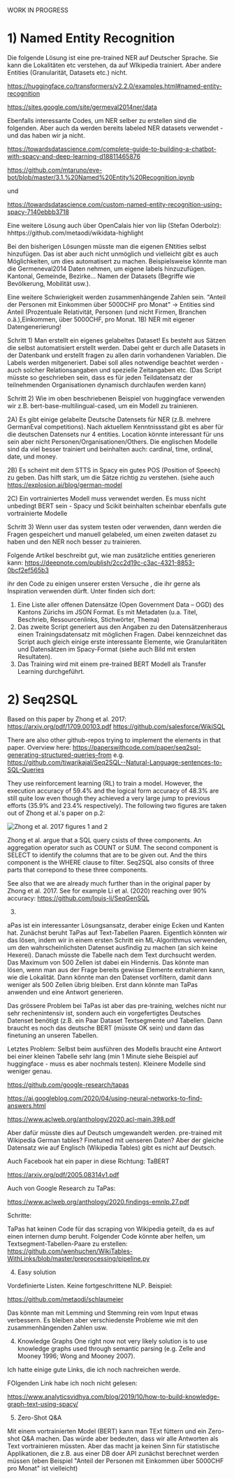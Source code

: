 WORK IN PROGRESS

# 1) Named Entity Recognition

Die folgende Lösung ist eine pre-trained NER auf Deutscher Sprache. Sie kann die Lokalitäten etc verstehen, da auf WIkipedia trainiert. Aber andere Entities (Granularität, Datasets etc.) nicht.

https://huggingface.co/transformers/v2.2.0/examples.html#named-entity-recognition

https://sites.google.com/site/germeval2014ner/data


Ebenfalls interessante Codes, um NER selber zu erstellen sind die folgenden. Aber auch da werden bereits labeled NER datasets verwendet - und das haben wir ja nicht.


https://towardsdatascience.com/complete-guide-to-building-a-chatbot-with-spacy-and-deep-learning-d18811465876

https://github.com/mtaruno/eve-bot/blob/master/3.1.%20Named%20Entity%20Recognition.ipynb

und

https://towardsdatascience.com/custom-named-entity-recognition-using-spacy-7140ebbb3718


Eine weitere Lösung auch über OpenCalais hier von liip (Stefan Oderbolz): hhttps://github.com/metaodi/wikidata-highlight

Bei den bisherigen Lösungen müsste man die eigenen ENtities selbst hinzufügen. Das ist aber auch nicht unmöglich und vielleicht gibt es auch Möglichkeiten, um dies automatisert zu machen. Beispielsweise könnte man die Germeneval2014 Daten nehmen, um eigene labels hinzuzufügen. Kantonal, Gemeinde, Bezirke... Namen der Datasets (Begriffe wie Bevölkerung, Mobilität usw.).


Eine weitere Schwierigkeit werden zusammenhängende Zahlen sein. "Anteil der Personen mit Einkommen über 5000CHF pro Monat" → Entities sind Anteil (Prozentuale Relativität, Personen (und nicht Firmen, Branchen o.ä.),Einkommen, über 5000CHF, pro Monat. 
1B) NER mit eigener Datengenerierung!

Schritt 1) Man erstellt ein eigenes gelabeltes Dataset! Es besteht aus Sätzen die selbst automatisiert erstellt werden. Dabei geht er durch alle Datasets in der Datenbank und erstellt fragen zu allen darin vorhandenen Variablen. Die Labels werden mitgeneriert. Dabei soll alles notwendige beachtet werden - auch solcher Relationsangaben und spezielle Zeitangaben etc. (Das Script müsste so geschrieben sein, dass es für jeden Teildatensatz der teilnehmenden Organisationen dynamisch durchlaufen werden kann)

Schritt 2) Wie im oben beschriebenen Beispiel von huggingface verwenden wir z.B. bert-base-multilingual-cased, um ein Modell zu trainieren.

2A) Es gibt einige gelabelte Deutsche Datensets für NER (z.B. mehrere GermanEval competitions). Nach aktuellem Kenntnissstand gibt es aber für die deutschen Datensets nur 4 entities. Location könnte interessant für uns sein aber nicht Personen/Organisationen/Others. Die englischen Modelle sind da viel besser trainiert und beinhalten auch: cardinal, time, ordinal, date, und money.

2B) Es scheint mit dem STTS in Spacy ein gutes POS (Position of Speech) zu geben. Das hilft stark, um die Sätze richtig zu verstehen. (siehe auch https://explosion.ai/blog/german-model

2C) Ein vortrainiertes Modell muss verwendet werden. Es muss nicht unbedingt BERT sein - Spacy und Scikit beinhalten scheinbar ebenfalls gute vortrainierte Modelle

Schritt 3) Wenn user das system testen oder verwenden, dann werden die Fragen gespeichert und manuell gelabeled, um einen zweiten dataset zu haben und den NER noch besser zu trainieren.


Folgende Artikel beschreibt gut, wie man zusätzliche entities generieren kann: https://deepnote.com/publish/2cc2d19c-c3ac-4321-8853-0bcf2ef565b3


 ihr den Code zu einigen unserer ersten Versuche , die ihr gerne als Inspiration verwenden dürft. Unter finden sich dort:
1)	Eine Liste aller offenen Datensätze (Open Government Data – OGD) des Kantons Zürichs im JSON Format. Es mit Metadaten (u.a. Titel, Beschrieb, Ressourcenlinks, Stichwörter, Thema)
2)	Das zweite Script generiert aus den Angaben zu den Datensätzenheraus einen Trainingsdatensatz mit möglichen Fragen. Dabei kennzeichnet das Script auch gleich einige erste interessante Elemente, wie Granularitäten und Datensätzen im Spacy-Format (siehe auch Bild mit ersten Resultaten).
3)	Das Training wird mit einem pre-trained BERT Modell als Transfer Learning durchgeführt. 


# 2) Seq2SQL
Based on this paper by Zhong et al. 2017:
https://arxiv.org/pdf/1709.00103.pdf
https://github.com/salesforce/WikiSQL

There are also other github-repos trying to implement the elements in that paper. Overview here:
https://paperswithcode.com/paper/seq2sql-generating-structured-queries-from
e.g.
https://github.com/tiwarikajal/Seq2SQL--Natural-Language-sentences-to-SQL-Queries

They use reinforcement learning (RL) to train a model. However, the execution accuracy of 59.4% and the logical form accuracy of 48.3% are still quite low even though they achieved a very large jump to previous efforts (35.9% and 23.4% respectively). The following two figures are taken out of Zhong et al.'s paper on p.2:

![Zhong et al. 2017 figures 1 and 2](https://github.com/statistikZH/statbot/blob/main/documentation/figures/zhong_2017_fig1and2.png)

Zhong et al. argue that a SQL query csists of three components. An aggregation operator such as COUNT or SUM. The second component is SELECT to identify the columns that are to be given out. And the thirs component is the WHERE clause to filter. Seq2SQL also consits of three parts that correpond to these three components. 


See also that we are already much further than in the original paper by Zhong et al. 2017. See for example Li et al. (2020) reaching over 90% accuracy: 
https://github.com/louis-li/SeqGenSQL



3) 
aPas ist ein interessanter Lösungsansatz, deraber einige Ecken und Kanten hat. Zunächst beruht TaPas auf Text-Tabellen Paaren. Eigentlich könnten wir das lösen, indem wir in einem ersten Schritt ein ML-Algorithmus verwenden, um den wahrscheinlichsten Datenset ausfindig zu machen (an sich keine Hexerei). Danach müsste die Tabelle nach dem Text durchsucht werden. Das Maximum von 500 Zellen ist dabei ein Hindernis. Das könnte man lösen, wenn man aus der Frage bereits gewisse Elemente extrahieren kann, wie die Lokalität. Dann könnte man den Datenset vorfiltern, damit dann weniger als 500 Zellen übrig bleiben. Erst dann könnte man TaPas anwenden und eine Antwort generieren.


Das grössere Problem bei TaPas ist aber das pre-training, welches nicht nur sehr rechenintensiv ist, sondern auch ein vorgefertigtes Deutsches Datenset benötigt (z.B. ein Paar Dataset Textsegmente und Tabellen. Dann braucht es noch das deutsche BERT (müsste OK sein) und dann das finetuning an unseren Tabellen.


Letztes Problem: Selbst beim ausführen des Modells braucht eine Antwort bei einer kleinen Tabelle sehr lang (min 1 Minute siehe Beispiel auf huggingface - muss es aber nochmals testen). Kleinere Modelle sind weniger genau.



https://github.com/google-research/tapas

https://ai.googleblog.com/2020/04/using-neural-networks-to-find-answers.html

https://www.aclweb.org/anthology/2020.acl-main.398.pdf

Aber dafür müsste dies auf Deutsch umgewandelt werden. pre-trained mit Wikipedia German tables? Finetuned mit uenseren Daten? Aber der gleiche Datensatz wie auf Englisch (Wikipedia Tables) gibt es nicht auf Deutsch.


Auch Facebook hat ein paper in diese Richtung: TaBERT

https://arxiv.org/pdf/2005.08314v1.pdf


Auch von Google Research zu TaPas:

https://www.aclweb.org/anthology/2020.findings-emnlp.27.pdf


Schritte:

TaPas hat keinen Code für das scraping von Wikipedia geteilt, da es auf einen internen dump beruht. Folgender Code könnte aber helfen, um Textsegment-Tabellen-Paare zu erstellen: https://github.com/wenhuchen/WikiTables-WithLinks/blob/master/preprocessing/pipeline.py



4) Easy solution

Vordefinierte Listen. Keine fortgeschrittene NLP. Beispiel:

https://github.com/metaodi/schlaumeier

Das könnte man mit Lemming und Stemming rein vom Input etwas verbessern. Es bleiben aber verschiedenste Probleme wie mit den zusammenhängenden Zahlen usw.



4) Knowledge Graphs
One right now not very likely solution is to use knowledge graphs used through semantic parsing (e.g. Zelle and Mooney 1996; Wong and Mooney 2007). 

Ich hatte einige gute Links, die ich noch nachreichen werde.

FOlgenden Link habe ich noch nicht gelesen:

https://www.analyticsvidhya.com/blog/2019/10/how-to-build-knowledge-graph-text-using-spacy/


5) Zero-Shot Q&A

Mit einem vortrainierten Model (BERT) kann man TExt füttern und ein Zero-shot Q&A machen. Das würde aber bedeuten, dass wir alle Antworten als Text vortrainieren müssten. Aber das macht ja keinen Sinn für statistische Applikationen, die z.B. aus einer DB doer API zunächst berechnet werden müssen (eben Beispiel "Anteil der Personen mit Einkommen über 5000CHF pro Monat" ist vielleicht)




